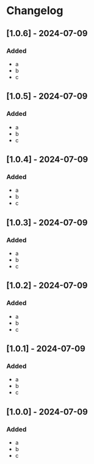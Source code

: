 # Changelog


## [1.0.6] - 2024-07-09

### Added
- a
- b
- c


## [1.0.5] - 2024-07-09

### Added
- a
- b
- c


## [1.0.4] - 2024-07-09

### Added
- a
- b
- c

## [1.0.3] - 2024-07-09

### Added
- a
- b
- c

## [1.0.2] - 2024-07-09

### Added
- a
- b
- c

## [1.0.1] - 2024-07-09

### Added
- a
- b
- c

## [1.0.0] - 2024-07-09

### Added
- a
- b
- c

